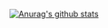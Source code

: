 [![Anurag's github stats](https://github-readme-stats.vercel.app/api?username=qbright&count_private=true)](https://github.com/anuraghazra/github-readme-stats)
